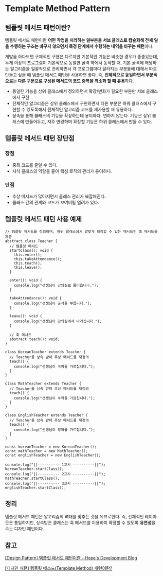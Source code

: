 # Template Method Pattern

## 템플릿 메서드 패턴이란?

템플릿 메서드 패턴이란 **어떤 작업을 처리하는 일부분을 서브 클래스로 캡슐화해 전체 일을 수행하는 구조는 바꾸지 않으면서 특정 단계에서 수행하는 내역을 바꾸는 패턴**이다.

개발을 하다보면 구체적인 구현은 다르지만 기본적인 기능은 비슷한 경우가 종종있는데, 두개 이상의 프로그램이 기본적으로 동일한 골격 하에서 동작할 때, 기본 골격에 해당하는 알고리즘을 일괄적으로 관리하면서 각 프로그램마다 달라지는 부분들에 대해서 따로 만들고 싶을 때 템플릿 메서드 패턴을 사용하면 좋다. 즉, **전체적으로 동일하면서 부분적으로는 다른 구문으로 구성된 메서드의 코드 중복을 최소화 할 때 유용**하다.

- 동일한 기능을 상위 클래스에서 정의하면서 확장/변화가 필요한 부분만 서브 클래스에서 구현
- 전체적인 알고리즘은 상위 클래스에서 구현하면서 다른 부분은 하위 클래스에서 구현할 수 있도록해서 전체적인 알고리즘 코드를 재사용할 때 유용하다.
- 상속을 통해 클래스의 기능을 확장하는데 용이하다. 변하지 않는다. 기능은 상위 클래스에 만들어두고, 자주 변경하며 확장할 기능은 하위 클래스에서 만들 수 있다.

## 템플릿 메서드 패턴 장단점

### 장점

- 중복 코드를 줄일 수 있다.
- 자식 클래스의 역할을 줄여 핵심 로직의 관리가 용이하다.

### 단점

- 추상 메서드가 많아지면서 클래스 관리가 복잡해진다.
- 클래스 간의 관계와 코드가 꼬여버릴 염려가 있다.

## 템플릿 메서드 패턴 사용 예제

```tsx
// 템플릿 메서드를 정의하며, 하위 클래스에서 알맞게 확장할 수 있는 메서드인 훅 메서드를 제공
abstract class Teacher {
  // 템플릿 메서드
  startClass(): void {
    this.enter();
    this.takeAttendance();
    this.teach();
    this.leave();
  }

  enter(): void {
    console.log("선생님이 강의실로 들어옵니다.");
  }

  takeAttendance(): void {
    console.log("선생님이 출석을 부릅니다.");
  }

  leave(): void {
    console.log("선생님이 강의실에서 나가십니다.");
  }

  // 훅 메서드
  abstract teach(): void;
}

class KoreanTeacher extends Teacher {
  // Teacher를 상속 받아 추상 메서드를 재정의
  teach() {
    console.log("선생님이 국어를 가르칩니다.");
  }
}

class MathTeacher extends Teacher {
  // Teacher를 상속 받아 추상 메서드를 재정의
  teach() {
    console.log("선생님이 수학을 가르칩니다.");
  }
}

class EnglishTeacher extends Teacher {
  // Teacher를 상속 받아 추상 메서드를 재정의
  teach() {
    console.log("선생님이 영어를 가르칩니다.");
  }
}

const koreanTeacher = new KoreanTeacher();
const mathTeacher = new MathTeacher();
const englishTeacher = new EnglishTeacher();

console.log("||---------- 1교시 ----------||");
koreanTeacher.startClass();
console.log("||---------- 2교시 ----------||");
mathTeacher.startClass();
console.log("||---------- 3교시 ----------||");
englishTeacher.startClass();
```

## 정리

템플릿 메서드 패턴은 알고리즘의 뼈대를 맞추는 것을 목표로한다. 즉, 전체적인 레이아웃은 통일하지만, 상속받은 클래스는 훅 메서드를 이용하여 확장할 수 있도록 **유연성**을 주는 디자인 패턴이다.

## 참고

[[Design Pattern] 템플릿 메서드 패턴이란 - Heee's Development Blog](https://gmlwjd9405.github.io/2018/07/13/template-method-pattern.html)

[[디자인 패턴] 템플릿 메소드(Template Method) 패턴이란?](https://steady-coding.tistory.com/384)
